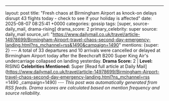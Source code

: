 ---
layout: post
title: "Fresh chaos at Birmingham Airport as knock-on delays disrupt 43 flights today - check to see if your holiday is affected"
date: 2025-08-07 08:25:41 +0000
categories: gossip
tags: [super, source-daily_mail, drama-rising]
drama_score: 2
primary_celebrity: super
source: daily_mail
source_url: "https://www.dailymail.co.uk/travel/article-14978699/Birmingham-Airport-travel-chaos-second-day-emergency-landing.html?ns_mchannel=rss&1490&campaign=1490"
mentions: {super: 2} --- A total of 33 departures and 10 arrivals were cancelled or delayed at Birmingham Airport today after the Beechcraft B200 Super King Air's undercarriage collapsed on landing yesterday. **Drama Score:** 2 | **Level:** RISING **Celebrities Mentioned:** Super [Read full article at Daily Mail](https://www.dailymail.co.uk/travel/article-14978699/Birmingham-Airport-travel-chaos-second-day-emergency-landing.html?ns_mchannel=rss =1490 _campaign=1490) --- *This post was automatically generated from RSS feeds. Drama scores are calculated based on mention frequency and source reliability.*
